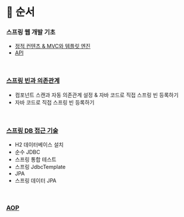 # 📌 순서

###  스프링 웹 개발 기초
+ [정적 컨텐츠 & MVC와 템플릿 엔진](https://github.com/Kim-Gyuri/studying_programming_archive/blob/main/%EC%9E%85%EB%AC%B8%20%EC%8A%A4%ED%94%84%EB%A7%81/%EC%A0%95%EC%A0%81%EC%BB%A8%ED%85%90%EC%B8%A0%EA%B3%BC%20%ED%85%9C%ED%94%8C%EB%A6%BF.md)
+ [API](https://github.com/Kim-Gyuri/studying_programming_archive/blob/main/%EC%9E%85%EB%AC%B8%20%EC%8A%A4%ED%94%84%EB%A7%81/API.md)

<br>

### [스프링 빈과 의존관계](https://github.com/Kim-Gyuri/studying_programming_archive/blob/main/%EC%9E%85%EB%AC%B8%20%EC%8A%A4%ED%94%84%EB%A7%81/%EC%8A%A4%ED%94%84%EB%A7%81%20%EB%B9%88%EA%B3%BC%20%EC%9D%98%EC%A1%B4%EA%B4%80%EA%B3%84.md)
+ 컴포넌트 스캔과 자동 의존관계 설정 & 자바 코드로 직접 스프링 빈 등록하기
+ 자바 코드로 직접 스프링 빈 등록하기

<br>

### [스프링  DB 접근 기술](https://github.com/Kim-Gyuri/studying_programming_archive/blob/main/%EC%9E%85%EB%AC%B8%20%EC%8A%A4%ED%94%84%EB%A7%81/%EC%8A%A4%ED%94%84%EB%A7%81%20DB%20%EC%A0%91%EA%B7%BC%20%EA%B8%B0%EC%88%A0.md)
+ H2 데이터베이스 설치
+ 순수 JDBC
+ 스프링 통합 테스트
+ 스프링 JdbcTemplate
+ JPA
+ 스프링 데이터 JPA

<br>

### [AOP](https://github.com/Kim-Gyuri/studying_programming_archive/blob/main/%EC%9E%85%EB%AC%B8%20%EC%8A%A4%ED%94%84%EB%A7%81/AOP.md)
